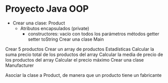 # Proyecto Java OOP

* Crear una clase: Product
    * Atributos encapsulados (private)
      * constructores:
      vacío
      con todos los parámetros
      métodos getter setter
      toString
      Crear una clase Main 

Crear 5 productos 
Crear un array de productos
Estadísticas
Calcular la suma precio total de los productos del array
Calcular la media de precio de los productos del array
Calcular el precio máximo
Crear una clase Manufacturer

Asociar la clase a Product, de manera que un producto tiene un fabricante